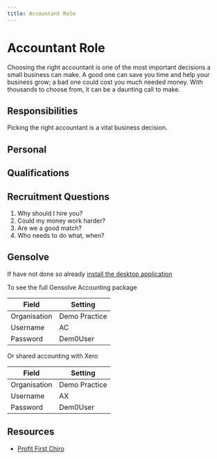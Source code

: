 ```yaml
---
title: Accountant Role
---
```


# Accountant Role

Choosing the right accountant is one of the most important decisions a small business can make. A good one can save you time and help your business grow; a bad one could cost you much needed money. With thousands to choose from, it can be a daunting call to make.

## Responsibilities

Picking the right accountant is a vital business decision.

## Personal

## Qualifications

## Recruitment Questions

1. Why should I hire you?
2. Could my money work harder?
3. Are we a good match?
4. Who needs to do what, when?

## Gensolve

If have not done so already [install the desktop application](/journey/demo)

To see the full Gensolve Accounting package

| Field        | Setting       |
| ------------ | ------------- |
| Organisation | Demo Practice |
| Username     | AC            |
| Password     | Dem0User      |

Or shared accounting with Xero

| Field        | Setting       |
| ------------ | ------------- |
| Organisation | Demo Practice |
| Username     | AX            |
| Password     | Dem0User      |

## Resources

- [Profit First Chiro](https://www.profitfirstchiro.com/)
